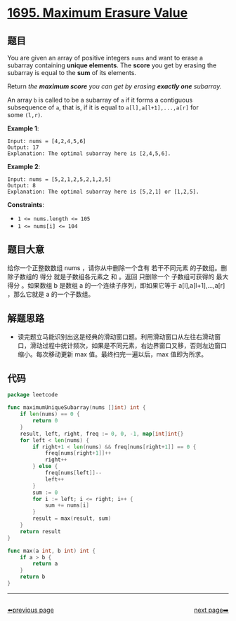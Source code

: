 # [1695. Maximum Erasure Value](https://leetcode.com/problems/maximum-erasure-value/)


## 题目

You are given an array of positive integers `nums` and want to erase a subarray containing **unique elements**. The **score** you get by erasing the subarray is equal to the **sum** of its elements.

Return *the **maximum score** you can get by erasing **exactly one** subarray.*

An array `b` is called to be a subarray of `a` if it forms a contiguous subsequence of `a`, that is, if it is equal to `a[l],a[l+1],...,a[r]` for some `(l,r)`.

**Example 1**:

```
Input: nums = [4,2,4,5,6]
Output: 17
Explanation: The optimal subarray here is [2,4,5,6].
```

**Example 2**:

```
Input: nums = [5,2,1,2,5,2,1,2,5]
Output: 8
Explanation: The optimal subarray here is [5,2,1] or [1,2,5].
```

**Constraints**:

- `1 <= nums.length <= 105`
- `1 <= nums[i] <= 104`

## 题目大意

给你一个正整数数组 nums ，请你从中删除一个含有 若干不同元素 的子数组。删除子数组的 得分 就是子数组各元素之 和 。返回 只删除一个 子数组可获得的 最大得分 。如果数组 b 是数组 a 的一个连续子序列，即如果它等于 a[l],a[l+1],...,a[r] ，那么它就是 a 的一个子数组。

## 解题思路

- 读完题立马能识别出这是经典的滑动窗口题。利用滑动窗口从左往右滑动窗口，滑动过程中统计频次，如果是不同元素，右边界窗口又移，否则左边窗口缩小。每次移动更新 max 值。最终扫完一遍以后，max 值即为所求。

## 代码

```go
package leetcode

func maximumUniqueSubarray(nums []int) int {
	if len(nums) == 0 {
		return 0
	}
	result, left, right, freq := 0, 0, -1, map[int]int{}
	for left < len(nums) {
		if right+1 < len(nums) && freq[nums[right+1]] == 0 {
			freq[nums[right+1]]++
			right++
		} else {
			freq[nums[left]]--
			left++
		}
		sum := 0
		for i := left; i <= right; i++ {
			sum += nums[i]
		}
		result = max(result, sum)
	}
	return result
}

func max(a int, b int) int {
	if a > b {
		return a
	}
	return b
}
```




----------------------------------------------
<div style="display: flex;justify-content: space-between;align-items: center;">
<p><a href="https://books.halfrost.com/leetcode/ChapterFour/1600~1699/1694.Reformat-Phone-Number/">⬅️previous page</a></p>
<p><a href="https://books.halfrost.com/leetcode/ChapterFour/1600~1699/1696.Jump-Game-VI/">next page➡️</a></p>
</div>
